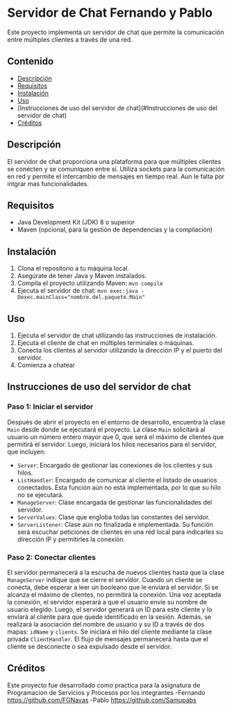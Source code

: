 # Servidor de Chat Fernando y Pablo

Este proyecto implementa un servidor de chat que permite la comunicación entre múltiples clientes a través de una red.

## Contenido

- [Descripción](#descripción)
- [Requisitos](#requisitos)
- [Instalación](#instalación)
- [Uso](#uso)
- [Instrucciones de uso del servidor de chat](#Instrucciones de uso del servidor de chat)
- [Créditos](#créditos)


## Descripción

El servidor de chat proporciona una plataforma para que múltiples clientes se conecten y se comuniquen entre sí. Utiliza sockets para la comunicación en red y permite el intercambio de mensajes en tiempo real.
Aun le falta por intgrar mas funcionalidades.

## Requisitos

- Java Development Kit (JDK) 8 o superior
- Maven (opcional, para la gestión de dependencias y la compilación)

## Instalación

1. Clona el repositorio a tu máquina local.
2. Asegúrate de tener Java y Maven instalados.
3. Compila el proyecto utilizando Maven: `mvn compile`
4. Ejecuta el servidor de chat: `mvn exec:java -Dexec.mainClass="nombre.del.paquete.Main"`

## Uso

1. Ejecuta el servidor de chat utilizando las instrucciones de instalación.
2. Ejecuta el cliente de chat en múltiples terminales o máquinas.
3. Conecta los clientes al servidor utilizando la dirección IP y el puerto del servidor.
4. Comienza a chatear

## Instrucciones de uso del servidor de chat

### Paso 1: Iniciar el servidor

Después de abrir el proyecto en el entorno de desarrollo, encuentra la clase `Main` desde donde se ejecutará el proyecto. La clase `Main` solicitará al usuario un número entero mayor que 0, que será el máximo de clientes que permitirá el servidor. Luego, iniciará los hilos necesarios para el servidor, que incluyen:

- `Server`: Encargado de gestionar las conexiones de los clientes y sus hilos.
- `ListHandler`: Encargado de comunicar al cliente el listado de usuarios conectados. Esta función aún no está implementada, por lo que su hilo no se ejecutará.
- `ManageServer`: Clase encargada de gestionar las funcionalidades del servidor.
- `ServerValues`: Clase que engloba todas las constantes del servidor.
- `ServerListener`: Clase aún no finalizada e implementada. Su función será escuchar peticiones de clientes en una red local para indicarles su dirección IP y permitirles la conexión.

### Paso 2: Conectar clientes

El servidor permanecerá a la escucha de nuevos clientes hasta que la clase `ManageServer` indique que se cierre el servidor. Cuando un cliente se conecta, debe esperar a leer un booleano que le enviará el servidor. Si se alcanza el máximo de clientes, no permitirá la conexión. Una vez aceptada la conexión, el servidor esperará a que el usuario envíe su nombre de usuario elegido. Luego, el servidor generará un ID para este cliente y lo enviará al cliente para que quede identificado en la sesión. Además, se realizará la asociación del nombre de usuario y su ID a través de dos mapas: `idName` y `clients`. Se iniciará el hilo del cliente mediante la clase privada `ClientHandler`. El flujo de mensajes permanecerá hasta que el cliente se desconecte o sea expulsado desde el servidor.

## Créditos

Este proyecto fue desarrollado como practica para la asignatura de Programacion de Servicios y Procesos por los integrantes
    -Fernando https://github.com/FGNavas
    -Pablo https://github.com/Samupabs



